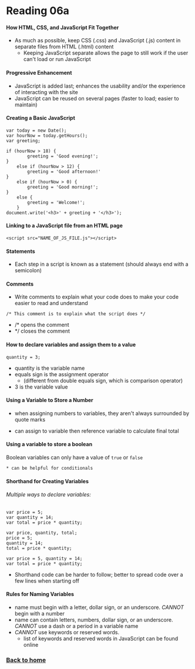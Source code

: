 # **Reading 06a**

#### **How HTML, CSS, and JavaScript Fit Together**

* As much as possible, keep CSS (.css) and JavaScript (.js) content in separate files from HTML (.html) content
    * Keeping JavaScript separate allows the page to still work if the user can't load or run JavaScript 

#### **Progressive Enhancement**

* JavaScript is added last; enhances the usability and/or the experience of interacting with the site
* JavaScript can be reused on several pages (faster to load; easier to maintain)

#### **Creating a Basic JavaScript**


```
var today = new Date();
var hourNow = today.getHours();
var greeting;

if (hourNow > 18) {
        greeting = 'Good evening!';
}
    else if (hourNow > 12) {
        greeting = 'Good afternoon!'
}
    else if (hourNow > 0) {
        greeting = 'Good morning!';
}
    else {
        greeting = 'Welcome!';
    }
document.write('<h3>' + greeting + '</h3>');
```

#### **Linking to a JavaScript file from an HTML page**

```
<script src="NAME_OF_JS_FILE.js"></script>
```

#### **Statements**

* Each step in a script is known as a statement (should always end with a semicolon)

#### **Comments**

* Write comments to explain what your code does to make your code easier to read and understand


```
/* This comment is to explain what the script does */
```

* /* opens the comment
* */ closes the comment

#### **How to declare variables and assign them to a value**


```
quantity = 3;
```

* quantity is the variable name
* equals sign is the assignment operator
    * (different from double equals sign, which is comparison operator)
* 3 is the variable value

#### **Using a Variable to Store a Number**

* when assigning numbers to variables, they aren't always surrounded by quote marks

* can assign to variable then reference variable to calculate final total

#### **Using a variable to store a boolean**

Boolean variables can only have a value of ```true``` or ```false```

    * can be helpful for conditionals

#### **Shorthand for Creating Variables**

###### Multiple ways to declare variables:

```
var price = 5;
var quantity = 14;
var total = price * quantity;
```

```
var price, quantity, total;
price = 5;
quantity = 14;
total = price * quantity;
```

```
var price = 5, quantity = 14;
var total = price * quantity;
```

* Shorthand code can be harder to follow; better to spread code over a few lines when starting off

#### **Rules for Naming Variables**

* name must begin with a letter, dollar sign, or an underscore. *CANNOT* begin with a number
* name can contain letters, numbers, dollar sign, or an underscore. *CANNOT* use a dash or a period in a variable name
* *CANNOT* use keywords or reserved words. 
    * list of keywords and reserved words in JavaScript can be found online 


### [Back to home](https://dcalhoun286.github.io/reading-notes/) 